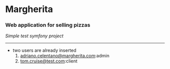 # Margherita

### Web application for selling pizzas
_Simple test symfony project_

---
* two users are already inserted
    1. adriano.celentano@margherita.com:admin
    2. tom.cruise@test.com:client
